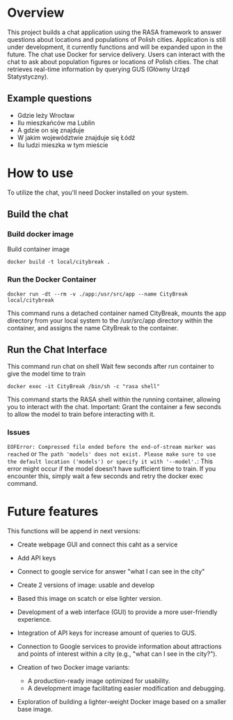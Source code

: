# Overview

This project builds a chat application using the RASA framework to answer questions about locations and populations of Polish cities.
Application is still under development, it currently functions and will be expanded upon in the future.
The chat use Docker for service delivery.
Users can interact with the chat to ask about population figures or locations of Polish cities.
The chat retrieves real-time information by querying GUS (Główny Urząd Statystyczny).

## Example questions

- Gdzie leży Wrocław
- Ilu mieszkańców ma Lublin
- A gdzie on się znajduje
- W jakim województwie znajduje się Łódź
- Ilu ludzi mieszka w tym mieście

# How to use

To utilize the chat, you'll need Docker installed on your system.

## Build the chat

### Build docker image

Build container image

```
docker build -t local/citybreak .
```

### Run the Docker Container

```
docker run -dt --rm -v ./app:/usr/src/app --name CityBreak local/citybreak
```

This command runs a detached container named CityBreak, mounts the app directory from your local system to the /usr/src/app directory within the container, and assigns the name CityBreak to the container.

## Run the Chat Interface

This command run chat on shell
Wait few seconds after run container to give the model time to train

```
docker exec -it CityBreak /bin/sh -c "rasa shell"
```

This command starts the RASA shell within the running container, allowing you to interact with the chat. Important: Grant the container a few seconds to allow the model to train before interacting with it.

### Issues

`EOFError: Compressed file ended before the end-of-stream marker was reached` or `The path 'models' does not exist. Please make sure to use the default location ('models') or specify it with '--model'.`: This error might occur if the model doesn't have sufficient time to train. If you encounter this, simply wait a few seconds and retry the docker exec command.

# Future features

This functions will be append in next versions: <br>

- Create webpage GUI and connect this caht as a service
- Add API keys
- Connect to google service for answer "what I can see in the city"
- Create 2 versions of image: usable and develop
- Based this image on scatch or else lighter version.

- Development of a web interface (GUI) to provide a more user-friendly experience.
- Integration of API keys for increase amount of queries to GUS.
- Connection to Google services to provide information about attractions and points of interest within a city (e.g., "what can I see in the city?").
- Creation of two Docker image variants:
  - A production-ready image optimized for usability.
  - A development image facilitating easier modification and debugging.
- Exploration of building a lighter-weight Docker image based on a smaller base image.

